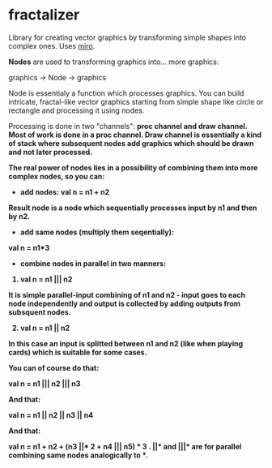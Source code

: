 # fractalizer
Library for creating vector graphics by transforming simple shapes into complex ones.
Uses <a href="https://github.com/skac112/miro">miro</a>.

<strong>Nodes</strong> are used to transforming graphics into... more graphics:

graphics -> Node -> graphics

Node is essentialy a function which processes graphics. You can build intricate, fractal-like vector graphics starting from simple shape like circle or rectangle and processing it using nodes.

Processing is done in two "channels": <strong>proc channel<strong> and <strong>draw channel<strong>. Most of work is done in a proc channel. Draw channel is essentially a kind of stack where subsequent nodes add graphics which should be drawn and not later processed.

The real power of nodes lies in a possibility of combining them into more complex nodes, so you can:

- add nodes:
val n = n1 + n2

Result node is a node which sequentially processes input by n1 and then by n2.

- add same nodes (multiply them seqentially):

val n = n1*3

- combine nodes in parallel in two manners:

1. val n = n1 ||| n2 

It is simple parallel-input combining of n1 and n2 - input goes to each node independently and output is collected by adding outputs from subsquent nodes.

2. val n = n1 || n2

In this case an input is splitted between n1 and n2 (like when playing cards) which is suitable for some cases.

You can of course do that:

val n = n1 ||| n2 ||| n3

And that:

val n = n1 || n2 || n3 || n4

And that:

val n = n1 + n2 + (n3 ||* 2 + n4 ||| n5) * 3
.
||* and |||* are for parallel combining same nodes analogically to *.


